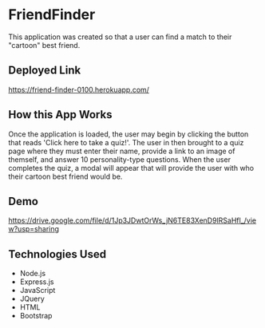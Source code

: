 # FriendFinder
This application was created so that a user can find a match to their "cartoon" best friend.

## Deployed Link
https://friend-finder-0100.herokuapp.com/

## How this App Works
Once the application is loaded, the user may begin by clicking the button that reads 'Click here to take a quiz!'. The user in then brought to a quiz page where they must enter their name, provide a link to an image of themself, and answer 10 personality-type questions. When the user completes the quiz, a modal will appear that will provide the user with who their cartoon best friend would be. 

## Demo
https://drive.google.com/file/d/1Jp3JDwtOrWs_jN6TE83XenD9lRSaHfl_/view?usp=sharing

## Technologies Used
* Node.js
* Express.js
* JavaScript
* JQuery
* HTML
* Bootstrap